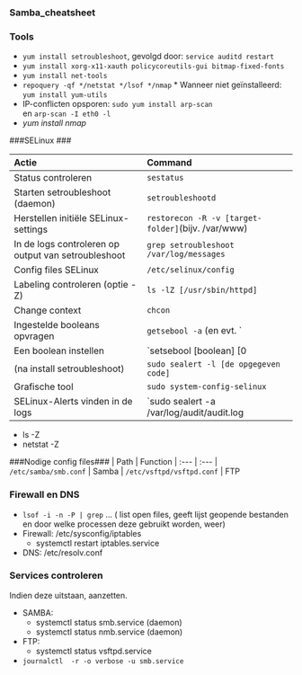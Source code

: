 ### Samba_cheatsheet

### Tools
* `yum install setroubleshoot`, gevolgd door: `service auditd restart`
* `yum install xorg-x11-xauth policycoreutils-gui bitmap-fixed-fonts`
* `yum install net-tools`
* `repoquery -qf */netstat */lsof */nmap`
      * Wanneer niet geïnstalleerd: `yum install yum-utils`
* IP-conflicten opsporen: `sudo yum install arp-scan`
<br> en 
    `arp-scan -I eth0 -l`
* _yum install nmap_


###SELinux ###

| Actie                                  | Command                                    |
| :---                                    | :---                                       |
| Status controleren                | `sestatus` |
| Starten setroubleshoot (daemon)| `setroubleshootd` |
| Herstellen initiële SELinux-settings| `restorecon -R -v [target-folder]`(bijv. /var/www) |
| In de logs controleren op output van setroubleshoot | `grep setroubleshoot /var/log/messages` |
| Config files SELinux | `/etc/selinux/config `                         |
| Labeling controleren (optie -Z) | `ls -lZ [/usr/sbin/httpd]`                       |
| Change context | `chcon` |
| Ingestelde booleans opvragen | `getsebool -a` (en evt. `| grep samba/smbd/nmbd`) |
| Een boolean instellen| `setsebool [boolean] [0|1]` (-P toevoegen om permanent te maken) |
| (na install setroubleshoot) | `sudo sealert -l [de opgegeven code]` |
| Grafische tool| `sudo system-config-selinux` |
| SELinux-Alerts vinden in de logs | `sudo sealert -a /var/log/audit/audit.log | less` |

* ls -Z
* netstat -Z

###Nodige config files###
| Path							| Function
| :---							| :---
| `/etc/samba/smb.conf`			| Samba
| `/etc/vsftpd/vsftpd.conf`		| FTP

### Firewall en DNS ###
* `lsof -i -n -P | grep` ... ( list open files, geeft lijst geopende bestanden en door welke processen deze gebruikt worden, weer)
* Firewall: /etc/sysconfig/iptables
    * systemctl restart iptables.service
* DNS: /etc/resolv.conf

### Services controleren ###
Indien deze uitstaan, aanzetten.
* SAMBA: 
    * systemctl status smb.service (daemon)
    * systemctl status nmb.service (daemon)
* FTP: 
    * systemctl status vsftpd.service
*  `journalctl  -r -o verbose -u smb.service`
